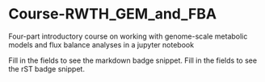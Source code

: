 # Course-RWTH_GEM_and_FBA
Four-part introductory course on working with genome-scale metabolic models and flux balance analyses in a jupyter notebook

Fill in the fields to see the markdown badge snippet.
Fill in the fields to see the rST badge snippet.

